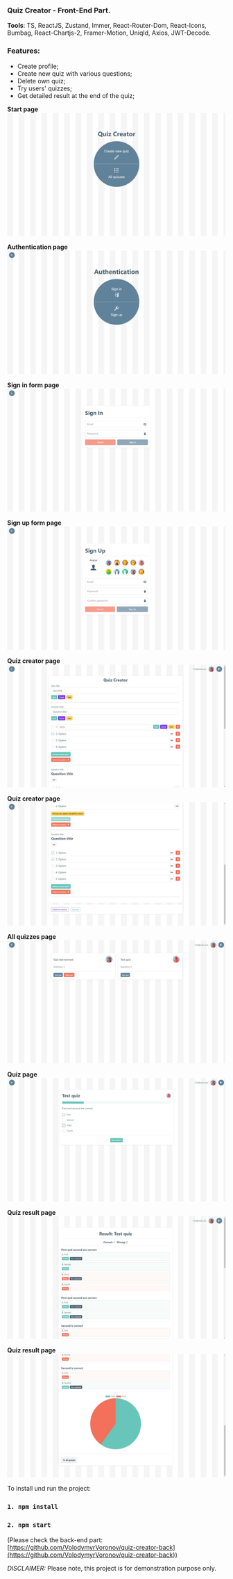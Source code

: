 ### Quiz Creator - Front-End Part.

**Tools**: TS, ReactJS, Zustand, Immer, React-Router-Dom, React-Icons, Bumbag, React-Chartjs-2, Framer-Motion, UniqId, Axios, JWT-Decode.


### Features:

- Create profile;
- Create new quiz with various questions;
- Delete own quiz;
- Try users' quizzes;
- Get detailed result at the end of the quiz;

**Start page**
![](./screenshots/start-page.JPG)

**Authentication page**
![](./screenshots/auth-page.JPG)

**Sign in form page**
![](./screenshots/signin-form.JPG)

**Sign up form page**
![](./screenshots/signup-form.JPG)

**Quiz creator page**
![](./screenshots/creator-page-1.JPG)

**Quiz creator page**
![](./screenshots/creator-page-2.JPG)

**All quizzes page**
![](./screenshots/all-quizzes-page.JPG)

**Quiz page**
![](./screenshots/quiz-page.JPG)

**Quiz result page**
![](./screenshots/quiz-result-page-1.JPG)

**Quiz result page**
![](./screenshots/quiz-result-page-2.JPG)



To install und run the project:

### `1. npm install`

### `2. npm start`

(Please check the back-end part: [https://github.com/VolodymyrVoronov/quiz-creator-back](https://github.com/VolodymyrVoronov/quiz-creator-back))

_DISCLAIMER:_
Please note, this project is for demonstration purpose only.

